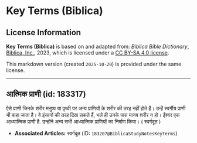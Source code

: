 # Key Terms (Biblica)

## License Information

**Key Terms (Biblica)** is based on and adapted from: _Biblica Bible Dictionary_, [Biblica, Inc.](https://www.biblica.com/), 2023, which is licensed under a [CC BY-SA 4.0 license](https://creativecommons.org/licenses/by-sa/4.0/legalcode.en).

This markdown version (created `2025-10-20`) is provided under the same license.



--------------------------------

## आत्मिक प्राणी (id: 183317)

ऐसे प्राणी जिनके शरीर मनुष्य या पृथ्वी पर अन्य प्राणियों के शरीर की तरह नहीं होते हैं। उन्हें स्वर्गीय प्राणी भी कहा जाता है। वे इंसानों की तरह दिख सकते हैं, भले ही उनके पास मानव शरीर न हो। ईश्वर एक आध्यात्मिक प्राणी है. उन्होंने अन्य सभी आध्यात्मिक प्राणियों का निर्माण किया। ( स्वर्गदूत )

* **Associated Articles:** स्वर्गदूत  (ID: `183207@BiblicaStudyNotesKeyTerms`)

